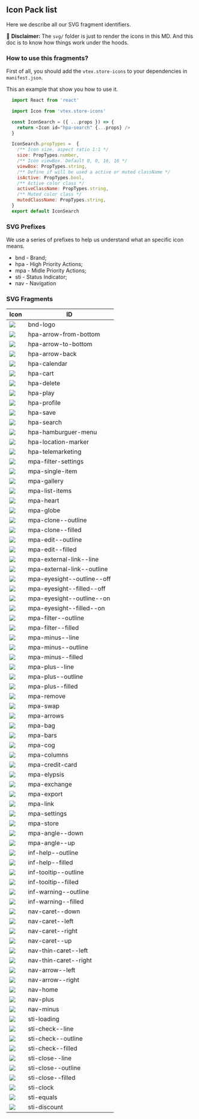  ## Icon Pack list

  Here we describe all our SVG fragment identifiers. 
  
 :loudspeaker: **Disclaimer:** The `svg/` folder is just to render the icons in this MD. And this doc is to know how things work under the hoods. 


### How to use this fragments? 

First of all, you should add the `vtex.store-icons` to your dependencies in `manifest.json`. 

This an example that show you how to use it. 

```javascript
  import React from 'react'

  import Icon from 'vtex.store-icons'

  const IconSearch = ({ ...props }) => {
    return <Icon id="hpa-search" {...props} />
  }

  IconSearch.propTypes =  {
    /** Icon size, aspect ratio 1:1 */
    size: PropTypes.number,
    /** Icon viewBox. Default 0, 0, 16, 16 */
    viewBox: PropTypes.string,
    /** Define if will be used a active or muted className */
    isActive: PropTypes.bool,
    /** Active color class */
    activeClassName: PropTypes.string,
    /** Muted color class */
    mutedClassName: PropTypes.string,
  }
  export default IconSearch

 ```


 
### SVG Prefixes 

We use a series of prefixes to help us understand what an specific icon means. 

* bnd - Brand;
* hpa - High Priority Actions;
* mpa - Midle Priority Actions;
* sti - Status Indicator; 
* nav - Navigation
  

### SVG Fragments

| Icon                                    | ID                         |
| --------------------------------------- | -------------------------- |
| ![](svg/bnd-logo.svg)  | bnd-logo | 
| ![](svg/hpa-arrow-from-bottom.svg)  | hpa-arrow-from-bottom | 
| ![](svg/hpa-arrow-to-bottom.svg)  | hpa-arrow-to-bottom | 
| ![](svg/hpa-arrow-back.svg)  | hpa-arrow-back | 
| ![](svg/hpa-calendar.svg)  | hpa-calendar | 
| ![](svg/hpa-cart.svg)  | hpa-cart | 
| ![](svg/hpa-delete.svg)  | hpa-delete | 
| ![](svg/hpa-play.svg)  | hpa-play | 
| ![](svg/hpa-profile.svg)  | hpa-profile | 
| ![](svg/hpa-save.svg)  | hpa-save | 
| ![](svg/hpa-search.svg)  | hpa-search | 
| ![](svg/hpa-hamburguer-menu.svg)  | hpa-hamburguer-menu | 
| ![](svg/hpa-location-marker.svg)  | hpa-location-marker | 
| ![](svg/hpa-telemarketing.svg)  | hpa-telemarketing | 
| ![](svg/mpa-filter-settings.svg)  | mpa-filter-settings | 
| ![](svg/mpa-single-item.svg)  | mpa-single-item | 
| ![](svg/mpa-gallery.svg)  | mpa-gallery | 
| ![](svg/mpa-list-items.svg)  | mpa-list-items | 
| ![](svg/mpa-heart.svg)  | mpa-heart | 
| ![](svg/mpa-globe.svg)  | mpa-globe | 
| ![](svg/mpa-clone--outline.svg)  | mpa-clone--outline | 
| ![](svg/mpa-clone--filled.svg)  | mpa-clone--filled | 
| ![](svg/mpa-edit--outline.svg)  | mpa-edit--outline | 
| ![](svg/mpa-edit--filled.svg)  | mpa-edit--filled | 
| ![](svg/mpa-external-link--line.svg)  | mpa-external-link--line | 
| ![](svg/mpa-external-link--outline.svg)  | mpa-external-link--outline | 
| ![](svg/mpa-eyesight--outline--off.svg)  | mpa-eyesight--outline--off | 
| ![](svg/mpa-eyesight--filled--off.svg)  | mpa-eyesight--filled--off | 
| ![](svg/mpa-eyesight--outline--on.svg)  | mpa-eyesight--outline--on | 
| ![](svg/mpa-eyesight--filled--on.svg)  | mpa-eyesight--filled--on | 
| ![](svg/mpa-filter--outline.svg)  | mpa-filter--outline | 
| ![](svg/mpa-filter--filled.svg)  | mpa-filter--filled | 
| ![](svg/mpa-minus--line.svg)  | mpa-minus--line | 
| ![](svg/mpa-minus--outline.svg)  | mpa-minus--outline | 
| ![](svg/mpa-minus--filled.svg)  | mpa-minus--filled | 
| ![](svg/mpa-plus--line.svg)  | mpa-plus--line | 
| ![](svg/mpa-plus--outline.svg)  | mpa-plus--outline | 
| ![](svg/mpa-plus--filled.svg)  | mpa-plus--filled | 
| ![](svg/mpa-remove.svg)  | mpa-remove | 
| ![](svg/mpa-swap.svg)  | mpa-swap | 
| ![](svg/mpa-arrows.svg)  | mpa-arrows | 
| ![](svg/mpa-bag.svg)  | mpa-bag | 
| ![](svg/mpa-bars.svg)  | mpa-bars | 
| ![](svg/mpa-cog.svg)  | mpa-cog | 
| ![](svg/mpa-columns.svg)  | mpa-columns | 
| ![](svg/mpa-credit-card.svg)  | mpa-credit-card | 
| ![](svg/mpa-elypsis.svg)  | mpa-elypsis | 
| ![](svg/mpa-exchange.svg)  | mpa-exchange | 
| ![](svg/mpa-export.svg)  | mpa-export | 
| ![](svg/mpa-link.svg)  | mpa-link | 
| ![](svg/mpa-settings.svg)  | mpa-settings | 
| ![](svg/mpa-store.svg)  | mpa-store | 
| ![](svg/mpa-angle--down.svg)  | mpa-angle--down | 
| ![](svg/mpa-angle--up.svg)  | mpa-angle--up | 
| ![](svg/inf-help--outline.svg)  | inf-help--outline | 
| ![](svg/inf-help--filled.svg)  | inf-help--filled | 
| ![](svg/inf-tooltip--outline.svg)  | inf-tooltip--outline | 
| ![](svg/inf-tooltip--filled.svg)  | inf-tooltip--filled | 
| ![](svg/inf-warning--outline.svg)  | inf-warning--outline | 
| ![](svg/inf-warning--filled.svg)  | inf-warning--filled | 
| ![](svg/nav-caret--down.svg)  | nav-caret--down | 
| ![](svg/nav-caret--left.svg)  | nav-caret--left | 
| ![](svg/nav-caret--right.svg)  | nav-caret--right | 
| ![](svg/nav-caret--up.svg)  | nav-caret--up | 
| ![](svg/nav-thin-caret--left.svg)  | nav-thin-caret--left |
| ![](svg/nav-thin-caret--right.svg)  | nav-thin-caret--right |
| ![](svg/nav-arrow--left.svg)  | nav-arrow--left | 
| ![](svg/nav-arrow--right.svg)  | nav-arrow--right | 
| ![](svg/nav-home.svg)  | nav-home | 
| ![](svg/nav-plus.svg)  | nav-plus | 
| ![](svg/nav-minus.svg)  | nav-minus | 
| ![](svg/sti-loading.svg)  | sti-loading | 
| ![](svg/sti-check--line.svg)  | sti-check--line | 
| ![](svg/sti-check--outline.svg)  | sti-check--outline | 
| ![](svg/sti-check--filled.svg)  | sti-check--filled | 
| ![](svg/sti-close--line.svg)  | sti-close--line | 
| ![](svg/sti-close--outline.svg)  | sti-close--outline | 
| ![](svg/sti-close--filled.svg)  | sti-close--filled | 
| ![](svg/sti-clock.svg)  | sti-clock | 
| ![](svg/sti-equals.svg)  | sti-equals | 
| ![](svg/sti-discount.svg)  | sti-discount | 
